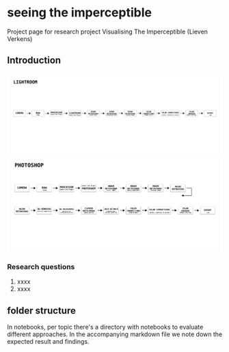 # seeing the imperceptible

Project page for research project Visualising The Imperceptible (Lieven Verkens)

## Introduction

<!-- TODO add timeline here and ratio -->
![lookbook](./images/Timeline_LB_Retouching_Lightroom.png)
![lookbook](./images/Timeline_LB_Retouching_Photoshop.png)

### Research questions

1. xxxx
2. xxxx

## folder structure

In notebooks, per topic there's a directory with notebooks to evaluate different approaches. In the accompanying markdown file we note down the expected result and findings.
